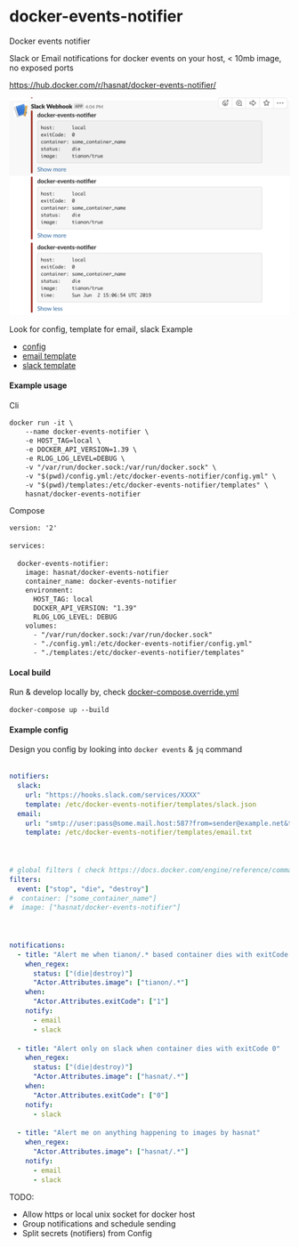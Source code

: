 # docker-events-notifier
Docker events notifier

Slack or Email notifications for docker events on your host, < 10mb image, no exposed ports

https://hub.docker.com/r/hasnat/docker-events-notifier/

![docker-events-notifier](https://raw.githubusercontent.com/hasnat/docker-events-notifier/master/docker-events-notifier-screenshot.png)

Look for  config, template for email, slack
Example
- [config](https://github.com/hasnat/docker-events-notifier/blob/master/config.yml)
- [email template](https://github.com/hasnat/docker-events-notifier/blob/master/templates/email.json)
- [slack template](https://github.com/hasnat/docker-events-notifier/blob/master/templates/slack.json)

#### Example usage
Cli
```
docker run -it \
    --name docker-events-notifier \
    -e HOST_TAG=local \
    -e DOCKER_API_VERSION=1.39 \
    -e RLOG_LOG_LEVEL=DEBUG \
    -v "/var/run/docker.sock:/var/run/docker.sock" \
    -v "$(pwd)/config.yml:/etc/docker-events-notifier/config.yml" \
    -v "$(pwd)/templates:/etc/docker-events-notifier/templates" \
    hasnat/docker-events-notifier
```
Compose
```
version: '2'

services:

  docker-events-notifier:
    image: hasnat/docker-events-notifier
    container_name: docker-events-notifier
    environment:
      HOST_TAG: local
      DOCKER_API_VERSION: "1.39"
      RLOG_LOG_LEVEL: DEBUG
    volumes:
      - "/var/run/docker.sock:/var/run/docker.sock"
      - "./config.yml:/etc/docker-events-notifier/config.yml"
      - "./templates:/etc/docker-events-notifier/templates"

```

#### Local build
Run & develop locally by, check [docker-compose.override.yml](https://github.com/hasnat/docker-events-notifier/blob/master/docker-compose.override.yml)

`docker-compose up --build`

#### Example config
Design you config by looking into `docker events` & `jq` command
```yaml

notifiers:
  slack:
    url: "https://hooks.slack.com/services/XXXX"
    template: /etc/docker-events-notifier/templates/slack.json
  email:
    url: "smtp://user:pass@some.mail.host:587?from=sender@example.net&to=recipient1@example.net&to=recipient2@example.net"
    template: /etc/docker-events-notifier/templates/email.txt



# global filters ( check https://docs.docker.com/engine/reference/commandline/events/#filter-events-by-criteria )
filters:
  event: ["stop", "die", "destroy"]
#  container: ["some_container_name"]
#  image: ["hasnat/docker-events-notifier"]



notifications:
  - title: "Alert me when tianon/.* based container dies with exitCode 1"
    when_regex:
      status: ["(die|destroy)"]
      "Actor.Attributes.image": ["tianon/.*"]
    when:
      "Actor.Attributes.exitCode": ["1"]
    notify:
      - email
      - slack

  - title: "Alert only on slack when container dies with exitCode 0"
    when_regex:
      status: ["(die|destroy)"]
      "Actor.Attributes.image": ["hasnat/.*"]
    when:
      "Actor.Attributes.exitCode": ["0"]
    notify:
      - slack

  - title: "Alert me on anything happening to images by hasnat"
    when_regex:
      "Actor.Attributes.image": ["hasnat/.*"]
    notify:
      - email
      - slack

```

TODO:
- Allow https or local unix socket for docker host
- Group notifications and schedule sending
- Split secrets (notifiers) from Config
